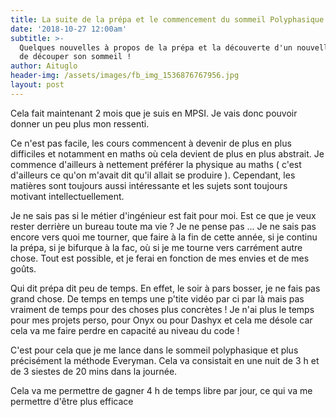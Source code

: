 ```yaml
---
title: La suite de la prépa et le commencement du sommeil Polyphasique
date: '2018-10-27 12:00am'
subtitle: >-
  Quelques nouvelles à propos de la prépa et la découverte d'un nouvelle façon
  de découper son sommeil !
author: Aituglo
header-img: /assets/images/fb_img_1536876767956.jpg
layout: post
---
```

Cela fait maintenant 2 mois que je suis en MPSI. Je vais donc pouvoir donner un peu plus mon ressenti.

Ce n'est pas facile, les cours commencent à devenir de plus en plus difficiles et notamment en maths où cela devient de plus en plus abstrait. Je commence d'ailleurs à nettement préférer la physique au maths ( c'est d'ailleurs ce qu'on m'avait dit qu'il allait se produire ). Cependant, les matières sont toujours aussi intéressante et les sujets sont toujours motivant intellectuellement.



Je ne sais pas si le métier d'ingénieur est fait pour moi. Est ce que je veux rester derrière un bureau toute ma vie ? Je ne pense pas ... Je ne sais pas encore vers quoi me tourner, que faire à la fin de cette année, si je continu la prépa, si je bifurque à la fac, où si je me tourne vers carrément autre chose. Tout est possible, et je ferai en fonction de mes envies et de mes goûts.



Qui dit prépa dit peu de temps. En effet, le soir à pars bosser, je ne fais pas grand chose. De temps en temps une p'tite vidéo par ci par là mais pas vraiment de temps pour des choses plus concrètes ! Je n'ai plus le temps pour mes projets perso, pour Onyx ou pour Dashyx et cela me désole car cela va me faire perdre en capacité au niveau du code !

C'est pour cela que je me lance dans le sommeil polyphasique et plus précisément la méthode Everyman. Cela va consistait en une nuit de 3 h et de 3 siestes de 20 mins dans la journée.

Cela va me permettre de gagner 4 h de temps libre par jour, ce qui va me permettre d'être plus efficace
